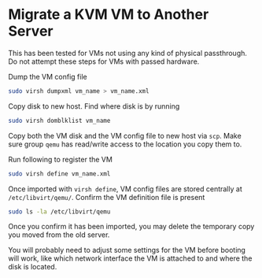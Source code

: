 # Migrate a KVM VM to Another Server

This has been tested for VMs not using any kind of physical passthrough. Do not attempt these steps for VMs with passed hardware.

Dump the VM config file

```bash
sudo virsh dumpxml vm_name > vm_name.xml
```

Copy disk to new host. Find where disk is by running

```bash
sudo virsh domblklist vm_name
```

Copy both the VM disk and the VM config file to new host via `scp`. Make sure group `qemu` has read/write access to the location you copy them to.

Run following to register the VM

```bash
sudo virsh define vm_name.xml
```

Once imported with `virsh define`, VM config files are stored centrally at `/etc/libvirt/qemu/`. Confirm the VM definition file is present

```bash
sudo ls -la /etc/libvirt/qemu
```

Once you confirm it has been imported, you may delete the temporary copy you moved from the old server.

You will probably need to adjust some settings for the VM before booting will work, like which network interface the VM is attached to and where the disk is located.
